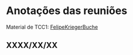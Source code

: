 # Anotações das reuniões  

Material de TCC1: [FelipeKriegerBuche](FelipeKriegerBuche)  

## XXXX/XX/XX  
